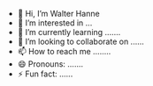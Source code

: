 - 👋 Hi, I’m Walter Hanne
- 👀 I’m interested in ...
- 🌱 I’m currently learning .......
- 💞️ I’m looking to collaborate on ......
- 📫 How to reach me ........
- 😄 Pronouns: .......
- ⚡ Fun fact: ......

<!---
waitzhanne/waitzhanne is a ✨ special ✨ repository because its `README.md` (this file) appears on your GitHub profile.
You can click the Preview link to take a look at your changes.
--->
